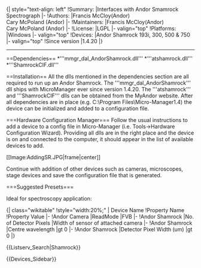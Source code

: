 {| style="text-align: left"
!Summary:
|Interfaces with Andor Smamrock Spectrograph
|-
!Authors:
|Francis McCloy(Andor)<br />Cary McPoland (Andor)
|-
!Maintainers:
|Francis McCloy(Andor)<br />Cary McPoland (Andor)
|-
!License:
|LGPL
|- valign="top"
!Platforms:
|Windows
|- valign="top"
!Devices:
|Andor Shamrock 193i, 300, 500 & 750
|- valign="top"
!Since version
|1.4.20
|}

----

==Dependencies==
*'''mmgr_dal_AndorShamrock.dll'''
*'''atshamrock.dll'''
*'''ShamrockCIF.dll'''

==Installation==
All the dlls mentioned in the dependencies section are all required to run up an Andor Shamrock. The '''mmgr_dal_AndorShamrock''' dll ships with MicroManager ever since version 1.4.20. The '''atshamrock''' and '''ShamrockCIF''' dlls can be obtained from the MyAndor website. After all dependencies are in place (e.g. C:\Program Files\Micro-Manager1.4\) the device can be initialized and added to a configuration file.

===Hardware Configuration Manager===
Follow the usual instructions to add a device to a config file in Micro-Manager (i.e. Tools->Hardware Configuration Wizard). Providing all dlls are in the right place and the device is on and connected to the computer, it should appear in the list of available devices to add.


[[Image:AddingSR.JPG|frame|center]]

Continue with addition of other devices such as cameras, microscopes, stage devices and save the configuration file that is generated.

===Suggested Presets===

Ideal for spectroscopy application:

{| class="wikitable"
!style="width:20%;" | Device Name
!Property Name
!Property Value
|-
!Andor Camera
|ReadMode
|FVB
|-
!Andor Shamrock
|No. of Detector Pixels
|Width of sensor of attached camera
|-
!Andor Shamrock
|Centre wavelength
|gt 0
|-
!Andor Shamrock
|Detector Pixel Width (um)
|gt 0
|}


{{Listserv_Search|Shamrock}}

{{Devices_Sidebar}}
